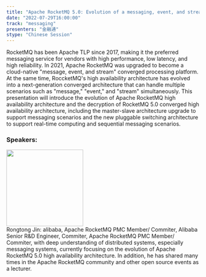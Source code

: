 ```yaml
---
title: "Apache RocketMQ 5.0: Evolution of a messaging, event, and stream converged high availability architecture"
date: "2022-07-29T16:00:00"
track: "messaging"
presenters: "金融通"
stype: "Chinese Session"
---
```

RocketMQ has been Apache TLP since 2017, making it the preferred messaging service for vendors with high performance, low latency, and high reliability. In 2021, Apache RocketMQ was upgraded to become a cloud-native "message, event, and stream" converged processing platform. At the same time, RoccketMQ's high availability architecture has evolved into a next-generation converged architecture that can handle multiple scenarios such as "message," "event," and "stream" simultaneously. This presentation will introduce the evolution of Apache RocketMQ high availability architecture and the decryption of RocketMQ 5.0 converged high availability architecture, including the master-slave architecture upgrade to support messaging scenarios and the new pluggable switching architecture to support real-time computing and sequential messaging scenarios.
 ### Speakers: 
 <img src="images/speaker/1052.png" width="200" /><br>Rongtong Jin: alibaba, Apache RocketMQ PMC Member/ Commiter, Alibaba Senior R&D Engineer, Commiter, Apache RocketMQ PMC Member/ Commiter, with deep understanding of distributed systems, especially messaging systems, currently focusing on the evolution of Apache RocketMQ 5.0 high availability architecture. In addition, he has shared many times in the Apache RocketMQ community and other open source events as a lecturer.

 